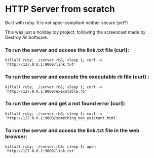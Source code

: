 # HTTP Server from scratch

Built with ruby. It is not spec-compliant neither secure (yet?)

This was just a holiday toy project, following the screencast made by Destroy All Software.

### To run the server and access the link.txt file (curl):
`killall ruby; ./server.rb&; sleep 1; curl -v 'http://127.0.0.1:9000/link.txt'`

### To run the server and execute the executable rb file (curl) :
`killall ruby; ./server.rb&; sleep 1; curl -v 'http://127.0.0.1:9000/executable.rb'`

### To run the server and get a not found error (curl):
`killall ruby; ./server.rb&; sleep 1; curl -v 'http://127.0.0.1:9000/something_non_existant.html'`

### To run the server and access the link.txt file in the web browser:
`killall ruby; ./server.rb&; sleep 1; open 'http://127.0.0.1:9000/link.txt'`
